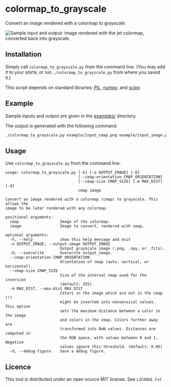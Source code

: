 # colormap_to_grayscale

Convert an image rendered with a colormap to grayscale.

![Sample input and output: image rendered with the jet
colormap, converted back into grayscale.](example/overview.png)

## Installation

Simply call `colormap_to_grayscale.py` from the command line.
(You may add it to your `$PATH`, or run `./colormap_to_grayscale.py` from where
you saved it.)

This script depends on standard libraries:
[PIL](https://python-pillow.org),
[numpy](https://www.numpy.org),
and [scipy](https://www.scipy.org/scipylib/index.html).

## Example

Sample inputs and output are given in the [examples/](examples/) directory.

The output is generated with the following command:

~~~bash
./colormap_to_grayscale.py example/input_cmap.png example/input_image.png -o example/output.png
~~~

## Usage

Use `colormap_to_grayscale.py` from the command line:

~~~
usage: colormap_to_grayscale.py [-h] [-o OUTPUT_IMAGE] [-O]
                                [--cmap-orientation CMAP_ORIENTATION]
                                [--cmap-size CMAP_SIZE] [-m MAX_DIST] [-d]
                                cmap image

Convert an image rendered with a colormap (cmap) to grayscale. This allows the
image to be later rendered with any colormap.

positional arguments:
  cmap                  Image of the colormap.
  image                 Image to convert, rendered with cmap.

optional arguments:
  -h, --help            show this help message and exit
  -o OUTPUT_IMAGE, --output-image OUTPUT_IMAGE
                        Output grayscale image (.png, .npy, or .fits).
  -O, --overwrite       Overwrite output_image.
  --cmap-orientation CMAP_ORIENTATION
                        Orientation of cmap (auto, vertical, or horizontal).
  --cmap-size CMAP_SIZE
                        Size of the internal cmap used for the inversion
                        (default: 255).
  -m MAX_DIST, --max-dist MAX_DIST
                        Colors in the image which are not in the cmap (!)
                        might be inverted into nonsensical values. This option
                        sets the maximum distance between a color in the image
                        and colors in the cmap. Colors further away are
                        transformed into NaN values. Distances are computed in
                        the RGB space, with values between 0 and 1. Negative
                        values ignore this threshold. (Default: 0.05)
  -d, --debug-figure    Save a debug figure.
~~~

## Licence

This tool is distributed under an open source MIT license. See `LICENSE.txt`
